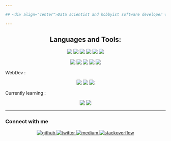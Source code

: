 ```yaml
---

## <div align="center">Data scientist and hobbyist software developer with a background in Fundamental & Applied Physics. Passionate about AI, machine learning, cryptocurrencies, and blockchain. 

---
```


## <h2 align="center">Languages and Tools:</h2>

<p align="center">
  
<img src="https://img.shields.io/badge/-Python-yellow?style=flat-square&logo=python"/>
<img src="https://img.shields.io/badge/-Docker-blue?style=flat-square&logo=docker"/>
<img src="https://img.shields.io/badge/-Kubernetes-cyan?style=flat-square&logo=kubernetes"/>
<img src="https://img.shields.io/badge/-Ansible-grey?style=flat-square&logo=ansible"/>
<img src="https://img.shields.io/badge/-Git-black?style=flat-square&logo=git"/>
<img src="https://img.shields.io/badge/-Bash-black?style=flat-square&logo=gnubash"/>

</p>
<p align="center">
<img src="https://img.shields.io/badge/-MongoDB-black?style=flat-square&logo=mongodb"/>
<img src="https://img.shields.io/badge/-MySQL-black?style=flat-square&logo=mysql"/>
<img src="https://img.shields.io/badge/-PostgreSQL-black?style=flat-square&logo=postgresql"/>
<img src="https://img.shields.io/badge/-DuckDB-black?style=flat-square&logo=duckdb"/>
<img src="https://img.shields.io/badge/-Heroku-430098?style=flat-square&logo=heroku"/>


WebDev :
</p>
<p align="center">
<img src="https://img.shields.io/badge/-HTML5-E34F26?style=flat-square&logo=html5&logoColor=white"/>
<img src="https://img.shields.io/badge/-CSS3-1572B6?style=flat-square&logo=css3"/>
<img src="https://img.shields.io/badge/-Bootstrap-563D7C?style=flat-square&logo=bootstrap"/>
</p>

Currently learning : 
</p>
<p align="center">
  <img src="https://img.shields.io/badge/-Rust-orange?style=flat-square&logo=rust&logoColor=white"/>
  <img src="https://img.shields.io/badge/-C++-00599C?style=flat-square&logo=cplusplus"/>
</p>

---

### Connect with me

<div align="center">
<a href="https://github.com/Swellisgood" target="_blank">
<img src=https://img.shields.io/badge/github-%2324292e.svg?&style=for-the-badge&logo=github&logoColor=white alt=github style="margin-bottom: 5px;" />
</a>
<a href="https://twitter.com/@Swellisgood" target="_blank">
<img src=https://img.shields.io/badge/twitter-%2300acee.svg?&style=for-the-badge&logo=twitter&logoColor=white alt=twitter style="margin-bottom: 5px;" />
</a>
<a href="https://medium.com/@Swellisgood" target="_blank">
<img src=https://img.shields.io/badge/medium-%23292929.svg?&style=for-the-badge&logo=medium&logoColor=white alt=medium style="margin-bottom: 5px;" />
</a>
<a href="https://stackoverflow.com/users/Swellisgood" target="_blank">
<img src=https://img.shields.io/badge/stackoverflow-%23F28032.svg?&style=for-the-badge&logo=stackoverflow&logoColor=white alt=stackoverflow style="margin-bottom: 5px;" />
</a>  
</div>

<br/>


<!---
Swellisgood/Swellisgood is a ✨ special ✨ repository because its `README.md` (this file) appears on your GitHub profile.
You can click the Preview link to take a look at your changes.
--->
